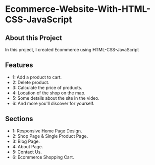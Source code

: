 # Ecommerce-Website-With-HTML-CSS-JavaScript

## About this Project
In this project, I created Ecommerce using 
HTML-CSS-JavaScript
## Features
- 1: Add a product to cart.
- 2: Delete product.
- 3: Calculate the price of products.
- 4: Location of the shop on the map.
- 5: Some details about the site in the video.
- 6: And more you'll discover for yourself.

## Sections
- 1: Responsive Home Page Design.
- 2: Shop Page & Single Product Page.
- 3: Blog Page.
- 4: About Page.
- 5: Contact Us.
- 6: Ecommerce Shopping Cart.


<!-- 
const close = document.getElementById("close");
const homebar = document.querySelector("homebar");
const nav = document.getElementById("navbar");

if (homebar) {
    homebar.addEventListener("click", () => {
    nav.classList.add("active");
    });
}

if (close) {
    close.addEventListener("click", () => {
    nav.classList.remove("active");
    });
}

 -->
